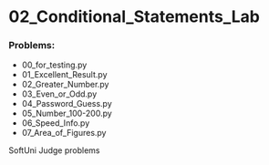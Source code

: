 # 02_Conditional_Statements_Lab

### Problems:
- 00_for_testing.py
- 01_Excellent_Result.py
- 02_Greater_Number.py
- 03_Even_or_Odd.py
- 04_Password_Guess.py
- 05_Number_100-200.py
- 06_Speed_Info.py
- 07_Area_of_Figures.py


SoftUni Judge problems
